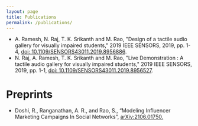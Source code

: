 ```yaml
---
layout: page
title: Publications
permalink: /publications/
---
```

* A. Ramesh, N. Raj, T. K. Srikanth and M. Rao, "Design of a tactile audio gallery for visually impaired students," 2019 IEEE SENSORS, 2019, pp. 1-4, <a href="https://ieeexplore.ieee.org/document/8956886">doi: 10.1109/SENSORS43011.2019.8956886</a>.
* N. Raj, A. Ramesh, T. K. Srikanth and M. Rao, "Live Demonstration : A tactile audio gallery for visually impaired students," 2019 IEEE SENSORS, 2019, pp. 1-1, <a href="https://ieeexplore.ieee.org/document/8956527">doi: 10.1109/SENSORS43011.2019.8956527</a>.

<h1>Preprints</h1>

* Doshi, R., Ranganathan, A. R., and Rao, S., “Modeling Influencer Marketing Campaigns In Social Networks”, <a href = "https://arxiv.org/abs/2106.01750">arXiv:2106.01750.</a>
